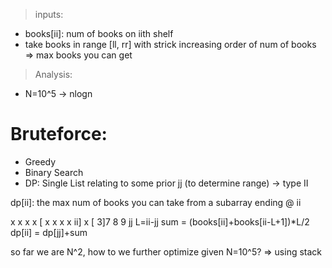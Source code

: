 > inputs:
* books[ii]: num of books on iith shelf
* take books in range [ll, rr] with strick increasing order of num of books
=> max books you can get

> Analysis:
* N=10^5  -> nlogn

# Bruteforce:
* Greedy
* Binary Search
* DP: Single List relating to some prior jj (to determine range) -> type II

dp[ii]: the max num of books you can take from a subarray ending @ ii

x x x x [ x x x x ii] x
    [     3]7 8  9
          jj
L=ii-jj
sum = (books[ii]+books[ii-L+1])*L/2
dp[ii] = dp[jj]+sum

so far we are N^2, how to we further optimize given N=10^5?
=> using stack